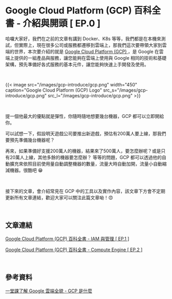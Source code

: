 # Google Cloud Platform (GCP) 百科全書  - 介紹與開頭 [ EP.0 ]


哈囉大家好，我們在之前的文章有講到 Docker、K8s 等等，我們都是在本機來測試，但實際上，現在很多公司或服務都遷移到雲端上，那我們這次要帶領大家到雲端的世界，本次要介紹的就是 [Google Cloud Platform (GCP) ](https://cloud.google.com/?hl=zh-tw)，是 Google 在雲端上提供的一組產品與服務，讓您能夠在雲端上使用與 Google 相同的技術和基礎架構，預先準備好各式服務的基本元件，讓您能夠快速上手開發及使用。

<br>

{{< image src="/images/gcp-introduce/gcp.png"  width="450" caption="Google Cloud Platform (GCP) Logo" src_s="/images/gcp-introduce/gcp.png" src_l="/images/gcp-introduce/gcp.png" >}}

<br>

提一個他最大的優點就是彈性，你隨時隨地想要幾台機器，GCP 都可以立即開給你。

可以試想一下，假設明天遊戲公司要推出新遊戲，預估有200萬人要上線，那我們要預先準備幾台機器呢？

再來，如果準備好支援200萬人的機器，結果來了500萬人，要怎麼辦呢？或是只有20萬人上線，其他多餘的機器要怎麼辦？
等等的問題，GCP 都可以透過他的自動擴充來依照目前使用量自動調整機器的數量，流量大時自動加開，流量小自動縮減機器。很酷吧 😁

<br>

接下來的文章，會介紹常見在 GCP 中的工具以及實作內容，該文章下方會不定期更新所有文章連結，歡迎大家可以關注此篇文章呦！😍

<br>

## 文章連結

[Google Cloud Platform (GCP) 百科全書 - IAM 與管理 [ EP.1 ]](https://pin-yi.me/gcp-iam/)

[Google Cloud Platform (GCP) 百科全書 - Compute Engine [ EP.2 ]](https://pin-yi.me/gcp-gce/)


<br>

## 參考資料

[一堂課了解 Google 雲端全貌 - GCP 是什麼](https://www.accupass.com/event/2009180320185645465010)


